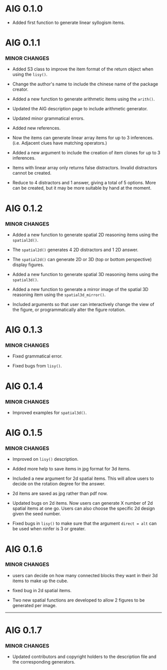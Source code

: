 # AIG 0.1.0

* Added first function to generate linear syllogism items.


# AIG 0.1.1

### MINOR CHANGES

* Added S3 class to improve the item format of the return object when using the `lisy()`. 

* Change the author\'s name to include the chinese name of the package creator. 

* Added a new function to generate arithmetic items using the `arith()`. 

* Updated the AIG description page to include arithmetic generator. 

* Updated minor grammatical errors.

* Added new references. 

* Now the items can generate linear array items for up to 3 inferences. (i.e. Adjacent clues have matching operators.)

* Added a new argument to include the creation of item clones for up to 3 inferences. 

* Items with linear array only returns false distractors. Invalid distractors cannot be created. 

* Reduce to 4 distractors and 1 answer, giving a total of 5 options. More can be created, but it may be more suitable by hand at the moment. 


# AIG 0.1.2

### MINOR CHANGES

* Added a new function to generate spatial 2D reasoning items using the `spatial2d()`.

* The `spatial2d()` generates 4 2D distractors and 1 2D answer. 

* The `spatial2d()` can generate 2D or 3D (top or bottom perspective) display figures. 

* Added a new function to generate spatial 3D reasoning items using the `spatial3d()`. 

* Added a new function to generate a mirror image of the spatial 3D reasoning item using the `spatial3d_mirror()`. 

* Included arguments so that user can interactively change the view of the figure, or programmatically alter the figure rotation.

# AIG 0.1.3

### MINOR CHANGES

* Fixed grammatical error.

* Fixed bugs from `lisy()`.

# AIG 0.1.4

### MINOR CHANGES

* Improved examples for `spatial3d()`.


# AIG 0.1.5

### MINOR CHANGES

* Improved on `lisy()` description.

* Added more help to save items in jpg format for 3d items.

* Included a new argument for 2d spatial items. This will allow users to decide on the rotation degree for the answer. 

* 2d items are saved as jpg rather than pdf now. 

* Updated bugs on 2d items. Now users can generate X number of 2d spatial items at one go. Users can also choose the specific 2d design given the seed number.

* Fixed bugs in `lisy()` to make sure that the argument `direct = alt` can be used when ninfer is 3 or greater. 

# AIG 0.1.6

### MINOR CHANGES

* users can decide on how many connected blocks they want in their 3d items to make up the cube. 

* fixed bug in 2d spatial items. 

* Two new spatial functions are developed to allow 2 figures to be generated per image. 

---
# AIG 0.1.7

### MINOR CHANGES

* Updated contributors and copyright holders to the description file and the corresponding generators. 
